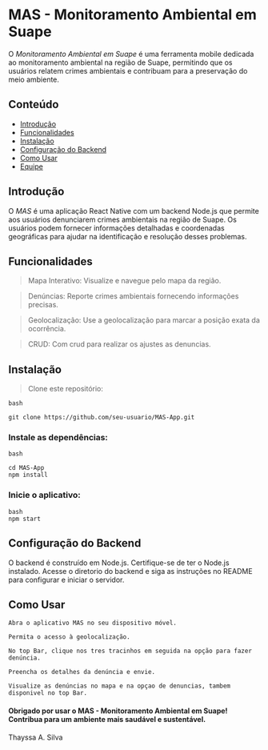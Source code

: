 # MAS - Monitoramento Ambiental em Suape

O *Monitoramento Ambiental em Suape* é uma ferramenta mobile dedicada ao monitoramento ambiental
na região de Suape, permitindo que os usuários relatem crimes ambientais e contribuam para a 
preservação do meio ambiente. 

## Conteúdo

- [Introdução](#introdução)
- [Funcionalidades](#funcionalidades)
- [Instalação](#instalação)
- [Configuração do Backend](#configuraçãodoBackend)
- [Como Usar](#comoUsar)
- [Equipe](#equipe)


## Introdução

O *MAS* é uma aplicação React Native com um backend Node.js que permite aos usuários 
denunciarem crimes ambientais na região de Suape. Os usuários podem fornecer 
informações detalhadas e coordenadas geográficas para ajudar na identificação e 
resolução desses problemas.

## Funcionalidades

> Mapa Interativo: Visualize e navegue pelo mapa da região.

> Denúncias: Reporte crimes ambientais fornecendo informações precisas.

> Geolocalização: Use a geolocalização para marcar a posição exata da ocorrência.

> CRUD: Com crud para realizar os ajustes as denuncias. 

## Instalação

> Clone este repositório:

    bash

    git clone https://github.com/seu-usuario/MAS-App.git

### Instale as dependências:

    bash

    cd MAS-App
    npm install

### Inicie o aplicativo:

    bash
    npm start

## Configuração do Backend

O backend é construído em Node.js. Certifique-se de ter o Node.js instalado.
Acesse o diretorio do backend e siga as instruções no README para configurar e iniciar o servidor.

## Como Usar

    Abra o aplicativo MAS no seu dispositivo móvel.

    Permita o acesso à geolocalização.

    No top Bar, clique nos tres tracinhos em seguida na opção para fazer denúncia.

    Preencha os detalhes da denúncia e envie.

    Visualize as denúncias no mapa e na opçao de denuncias, tambem disponivel no top Bar.


#### Obrigado por usar o MAS - Monitoramento Ambiental em Suape! Contribua para um ambiente mais saudável e sustentável.

Thayssa A. Silva
